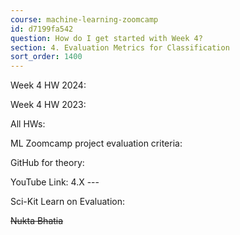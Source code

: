 ```yaml
---
course: machine-learning-zoomcamp
id: d7199fa542
question: How do I get started with Week 4?
section: 4. Evaluation Metrics for Classification
sort_order: 1400
---
```


Week 4 HW 2024:

Week 4 HW 2023:

All HWs:

ML Zoomcamp project evaluation criteria:

GitHub for theory:

YouTube Link: 4.X ---

Sci-Kit Learn on Evaluation:

~~Nukta Bhatia~~

